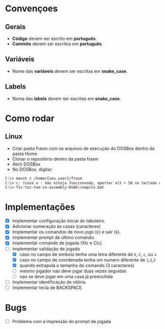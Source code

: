 # Convençoes
## Gerais
- **Código** devem ser escrito em **português**.
- **Commits** devem ser escritos em **português**.
## Variáveis
- Nome das **variáveis** devem ser escritas em **snake_case**.
## Labels
- Noma das **labels** devem ser escritas em **snake_case**.

# Como rodar
## Linux
- Criar pasta frasm com os arquivos de execução do DOSBox dentro da pasta Home
- Clonar o repositório dentro da pasta frasm
- Abrir DOSBox
- No DOSBox, digitar:
```bash
C:\> mount c /home/{seu_user}/frasm
C:\> c: (caso o : não esteja funcionando, apertar alt + 58 no teclado numérico)
C:\> Tic-tac-toe-in-assembly-0x86\compile.bat
```

# Implementações
- [x] Implementar configuração inicial do tabuleiro.
- [x] Adicionar numeração às casas (caracteres)
- [x] Implementar os comandos de novo jogo (c) e sair (s).
- [x] Implementar prompt de último comando.
- [x] Implementar comando de jogada (Xlc e Clc).
- [ ] Implementar validação de jogada
  - [x] caso no campo de simbolo tenha uma letra diferente de `X`, `C`, `c`, ou `s`
  - [x] caso no campo de coordenada tenha um numero diferente de `1`,`2`,`3`
  - [x] quando extrapola o tamanho do comando (3 caracteres)
  - [ ] mesmo jogador nao deve jogar duas vezes seguidas
  - [ ] nao se deve jogar em uma casa já preenchida
- [ ] Implementar identificação de vitória.
- [ ] Implementar tecla de BACKSPACE.

# Bugs
- [ ] Problema com a impressão do prompt de jogada